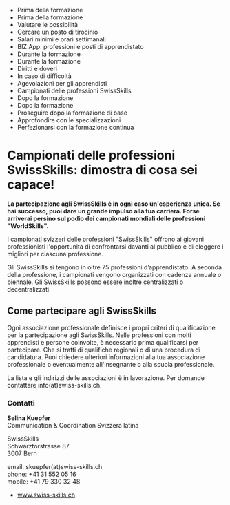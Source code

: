   * Prima della formazione
  * Prima della formazione
  * Valutare le possibilità
  * Cercare un posto di tirocinio
  * Salari minimi e orari settimanali
  * BIZ App: professioni e posti di apprendistato
  * Durante la formazione
  * Durante la formazione
  * Diritti e doveri
  * In caso di difficoltà
  * Agevolazioni per gli apprendisti
  * Campionati delle professioni SwissSkills
  * Dopo la formazione
  * Dopo la formazione
  * Proseguire dopo la formazione di base
  * Approfondire con le specializzazioni
  * Perfezionarsi con la formazione continua

#  Campionati delle professioni SwissSkills: dimostra di cosa sei capace!

**La partecipazione agli SwissSkills è in ogni caso un'esperienza unica. Se
hai successo, puoi dare un grande impulso alla tua carriera. Forse arriverai
persino sul podio dei campionati mondiali delle professioni "WorldSkills".**

I campionati svizzeri delle professioni "SwissSkills" offrono ai giovani
professionisti l'opportunità di confrontarsi davanti al pubblico e di eleggere
i migliori per ciascuna professione.

Gli SwissSkills si tengono in oltre 75 professioni d’apprendistato. A seconda
della professione, i campionati vengono organizzati con cadenza annuale o
biennale. Gli SwissSkills possono essere inoltre centralizzati o
decentralizzati.

##  Come partecipare agli SwissSkills

Ogni associazione professionale definisce i propri criteri di qualificazione
per la partecipazione agli SwissSkills. Nelle professioni con molti
apprendisti e persone coinvolte, è necessario prima qualificarsi per
partecipare. Che si tratti di qualifiche regionali o di una procedura di
candidatura. Puoi chiedere ulteriori informazioni alla tua associazione
professionale o eventualmente all'insegnante o alla scuola professionale.

La lista e gli indirizzi delle associazioni è in lavorazione. Per domande
contattare info(at)swiss-skills.ch.

###  Contatti

**Selina Kuepfer**  
Communication & Coordination Svizzera latina  
  
SwissSkills  
Schwarztorstrasse 87  
3007 Bern  
  
email: skuepfer(at)swiss-skills.ch  
phone: +41 31 552 05 16  
mobile: +41 79 330 32 48

  * www.swiss-skills.ch


